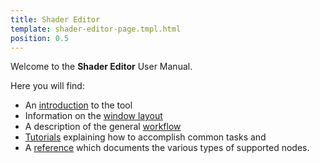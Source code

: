 ```yaml
---
title: Shader Editor
template: shader-editor-page.tmpl.html
position: 0.5
---
```


Welcome to the __Shader Editor__ User Manual.

Here you will find:
- An [introduction][1] to the tool
- Information on the [window layout][2]
- A description of the general [workflow][3]
- [Tutorials][4] explaining how to accomplish common tasks and
- A [reference][5] which documents the various types of supported nodes.

[1]: /shader-editor/introduction
[2]: /shader-editor/window-layout
[3]: /shader-editor/workflow
[4]: /shader-editor/tutorials
[5]: /shader-editor/reference
